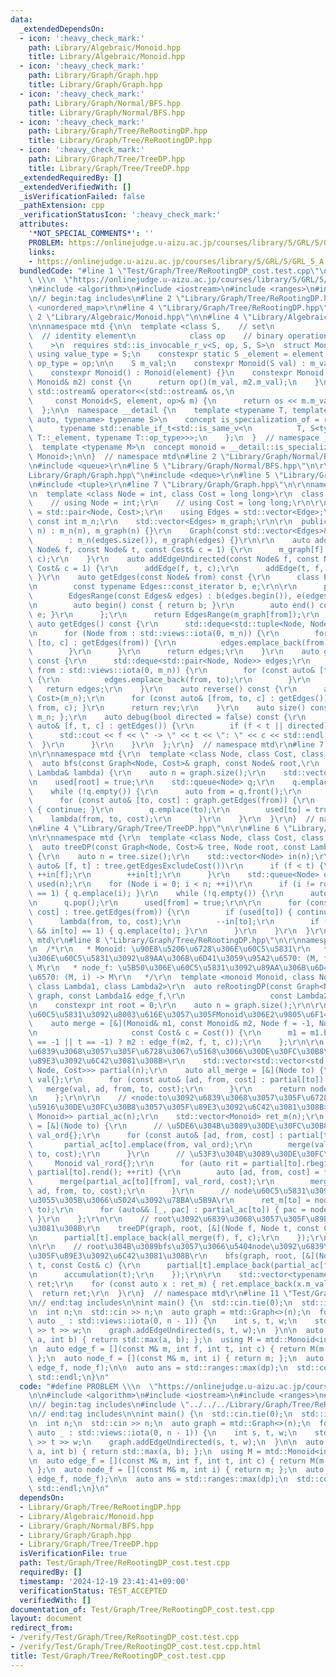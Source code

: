 ```yaml
---
data:
  _extendedDependsOn:
  - icon: ':heavy_check_mark:'
    path: Library/Algebraic/Monoid.hpp
    title: Library/Algebraic/Monoid.hpp
  - icon: ':heavy_check_mark:'
    path: Library/Graph/Graph.hpp
    title: Library/Graph/Graph.hpp
  - icon: ':heavy_check_mark:'
    path: Library/Graph/Normal/BFS.hpp
    title: Library/Graph/Normal/BFS.hpp
  - icon: ':heavy_check_mark:'
    path: Library/Graph/Tree/ReRootingDP.hpp
    title: Library/Graph/Tree/ReRootingDP.hpp
  - icon: ':heavy_check_mark:'
    path: Library/Graph/Tree/TreeDP.hpp
    title: Library/Graph/Tree/TreeDP.hpp
  _extendedRequiredBy: []
  _extendedVerifiedWith: []
  _isVerificationFailed: false
  _pathExtension: cpp
  _verificationStatusIcon: ':heavy_check_mark:'
  attributes:
    '*NOT_SPECIAL_COMMENTS*': ''
    PROBLEM: https://onlinejudge.u-aizu.ac.jp/courses/library/5/GRL/5/GRL_5_A
    links:
    - https://onlinejudge.u-aizu.ac.jp/courses/library/5/GRL/5/GRL_5_A
  bundledCode: "#line 1 \"Test/Graph/Tree/ReRootingDP_cost.test.cpp\"\n#define PROBLEM\
    \ \\\n  \"https://onlinejudge.u-aizu.ac.jp/courses/library/5/GRL/5/GRL_5_A\"\n\
    \n#include <algorithm>\n#include <iostream>\n#include <ranges>\n#include <vector>\n\
    \n// begin:tag includes\n#line 2 \"Library/Graph/Tree/ReRootingDP.hpp\"\n#include\
    \ <unordered_map>\r\n#line 4 \"Library/Graph/Tree/ReRootingDP.hpp\"\n\r\n#line\
    \ 2 \"Library/Algebraic/Monoid.hpp\"\n\n#line 4 \"Library/Algebraic/Monoid.hpp\"\
    \n\nnamespace mtd {\n\n  template <class S,    // set\n            S element,\
    \  // identity element\n            class op    // binary operation\n        \
    \    >\n  requires std::is_invocable_r_v<S, op, S, S>\n  struct Monoid {\n   \
    \ using value_type = S;\n    constexpr static S _element = element;\n    using\
    \ op_type = op;\n\n    S m_val;\n    constexpr Monoid(S val) : m_val(val) {}\n\
    \    constexpr Monoid() : Monoid(element) {}\n    constexpr Monoid binaryOperation(const\
    \ Monoid& m2) const {\n      return op()(m_val, m2.m_val);\n    }\n    friend\
    \ std::ostream& operator<<(std::ostream& os,\n                               \
    \     const Monoid<S, element, op>& m) {\n      return os << m.m_val;\n    }\n\
    \  };\n\n  namespace __detail {\n    template <typename T, template <typename,\
    \ auto, typename> typename S>\n    concept is_specialization_of = requires {\n\
    \      typename std::enable_if_t<std::is_same_v<\n          T, S<typename T::value_type,\
    \ T::_element, typename T::op_type>>>;\n    };\n  }  // namespace __detail\n\n\
    \  template <typename M>\n  concept monoid = __detail::is_specialization_of<M,\
    \ Monoid>;\n\n}  // namespace mtd\n#line 2 \"Library/Graph/Normal/BFS.hpp\"\n\r\
    \n#include <queue>\r\n#line 5 \"Library/Graph/Normal/BFS.hpp\"\n\r\n#line 2 \"\
    Library/Graph/Graph.hpp\"\n#include <deque>\r\n#line 5 \"Library/Graph/Graph.hpp\"\
    \n#include <tuple>\r\n#line 7 \"Library/Graph/Graph.hpp\"\n\r\nnamespace mtd {\r\
    \n  template <class Node = int, class Cost = long long>\r\n  class Graph {\r\n\
    \    // using Node = int;\r\n    // using Cost = long long;\r\n\r\n    using Edge\
    \ = std::pair<Node, Cost>;\r\n    using Edges = std::vector<Edge>;\r\n\r\n   \
    \ const int m_n;\r\n    std::vector<Edges> m_graph;\r\n\r\n  public:\r\n    Graph(int\
    \ n) : m_n(n), m_graph(n) {}\r\n    Graph(const std::vector<Edges>& edges)\r\n\
    \        : m_n(edges.size()), m_graph(edges) {}\r\n\r\n    auto addEdge(const\
    \ Node& f, const Node& t, const Cost& c = 1) {\r\n      m_graph[f].emplace_back(t,\
    \ c);\r\n    }\r\n    auto addEdgeUndirected(const Node& f, const Node& t, const\
    \ Cost& c = 1) {\r\n      addEdge(f, t, c);\r\n      addEdge(t, f, c);\r\n   \
    \ }\r\n    auto getEdges(const Node& from) const {\r\n      class EdgesRange {\r\
    \n        const typename Edges::const_iterator b, e;\r\n\r\n      public:\r\n\
    \        EdgesRange(const Edges& edges) : b(edges.begin()), e(edges.end()) {}\r\
    \n        auto begin() const { return b; }\r\n        auto end() const { return\
    \ e; }\r\n      };\r\n      return EdgesRange(m_graph[from]);\r\n    }\r\n   \
    \ auto getEdges() const {\r\n      std::deque<std::tuple<Node, Node, Cost>> edges;\r\
    \n      for (Node from : std::views::iota(0, m_n)) {\r\n        for (const auto&\
    \ [to, c] : getEdges(from)) {\r\n          edges.emplace_back(from, to, c);\r\n\
    \        }\r\n      }\r\n      return edges;\r\n    }\r\n    auto getEdgesExcludeCost()\
    \ const {\r\n      std::deque<std::pair<Node, Node>> edges;\r\n      for (Node\
    \ from : std::views::iota(0, m_n)) {\r\n        for (const auto& [to, _] : getEdges(from))\
    \ {\r\n          edges.emplace_back(from, to);\r\n        }\r\n      }\r\n   \
    \   return edges;\r\n    }\r\n    auto reverse() const {\r\n      auto rev = Graph<Node,\
    \ Cost>(m_n);\r\n      for (const auto& [from, to, c] : getEdges()) { rev.addEdge(to,\
    \ from, c); }\r\n      return rev;\r\n    }\r\n    auto size() const { return\
    \ m_n; };\r\n    auto debug(bool directed = false) const {\r\n      for (const\
    \ auto& [f, t, c] : getEdges()) {\r\n        if (f < t || directed) {\r\n    \
    \      std::cout << f << \" -> \" << t << \": \" << c << std::endl;\r\n      \
    \  }\r\n      }\r\n    }\r\n  };\r\n}  // namespace mtd\r\n#line 7 \"Library/Graph/Normal/BFS.hpp\"\
    \n\r\nnamespace mtd {\r\n  template <class Node, class Cost, class Lambda>\r\n\
    \  auto bfs(const Graph<Node, Cost>& graph, const Node& root,\r\n           const\
    \ Lambda& lambda) {\r\n    auto n = graph.size();\r\n    std::vector<bool> used(n);\r\
    \n    used[root] = true;\r\n    std::queue<Node> q;\r\n    q.emplace(root);\r\n\
    \    while (!q.empty()) {\r\n      auto from = q.front();\r\n      q.pop();\r\n\
    \      for (const auto& [to, cost] : graph.getEdges(from)) {\r\n        if (used[to])\
    \ { continue; }\r\n        q.emplace(to);\r\n        used[to] = true;\r\n    \
    \    lambda(from, to, cost);\r\n      }\r\n    }\r\n  }\r\n}  // namespace mtd\r\
    \n#line 4 \"Library/Graph/Tree/TreeDP.hpp\"\n\r\n#line 6 \"Library/Graph/Tree/TreeDP.hpp\"\
    \n\r\nnamespace mtd {\r\n  template <class Node, class Cost, class Lambda>\r\n\
    \  auto treeDP(const Graph<Node, Cost>& tree, Node root, const Lambda& lambda)\
    \ {\r\n    auto n = tree.size();\r\n    std::vector<Node> in(n);\r\n    for (const\
    \ auto& [f, t] : tree.getEdgesExcludeCost())\r\n      if (f < t) {\r\n       \
    \ ++in[f];\r\n        ++in[t];\r\n      }\r\n    std::queue<Node> q;\r\n    std::vector<bool>\
    \ used(n);\r\n    for (Node i = 0; i < n; ++i)\r\n      if (i != root && in[i]\
    \ == 1) { q.emplace(i); }\r\n    while (!q.empty()) {\r\n      auto from = q.front();\r\
    \n      q.pop();\r\n      used[from] = true;\r\n\r\n      for (const auto& [to,\
    \ cost] : tree.getEdges(from)) {\r\n        if (used[to]) { continue; }\r\n  \
    \      lambda(from, to, cost);\r\n        --in[to];\r\n        if (to != root\
    \ && in[to] == 1) { q.emplace(to); }\r\n      }\r\n    }\r\n  }\r\n}  // namespace\
    \ mtd\r\n#line 8 \"Library/Graph/Tree/ReRootingDP.hpp\"\n\r\nnamespace mtd {\r\
    \n  /*\r\n   * Monoid: \u90E8\u5206\u6728\u306E\u60C5\u5831\r\n   * edge_f: \u8FBA\
    \u306E\u60C5\u5831\u3092\u89AA\u306B\u6D41\u3059\u95A2\u6570: (M, f, t, c) ->\
    \ M\r\n   * node_f: \u5B50\u306E\u60C5\u5831\u3092\u89AA\u306B\u6D41\u3059\u95A2\
    \u6570: (M, i) -> M\r\n   */\r\n  template <monoid Monoid, class Node, class Cost,\
    \ class Lambda1, class Lambda2>\r\n  auto reRootingDP(const Graph<Node, Cost>&\
    \ graph, const Lambda1& edge_f,\r\n                   const Lambda2& node_f) {\r\
    \n    constexpr int root = 0;\r\n    auto n = graph.size();\r\n\r\n    // <\u8FBA\
    \u60C5\u5831\u3092\u8003\u616E\u3057\u305FMonoid\u306E2\u9805\u6F14\u7B97>\r\n\
    \    auto merge = [&](Monoid& m1, const Monoid& m2, Node f = -1, Node t = -1,\r\
    \n                     const Cost& c = Cost()) {\r\n      m1 = m1.binaryOperation((f\
    \ == -1 || t == -1) ? m2 : edge_f(m2, f, t, c));\r\n    };\r\n\r\n    // <node:to\u3092\
    \u6839\u3068\u3057\u305F\u6728\u3067\u5168\u3066\u30DE\u30FC\u30B8\u3057\u305F\
    \u89E3\u3092\u6C42\u3081\u308B>\r\n    std::vector<std::vector<std::tuple<Monoid,\
    \ Node, Cost>>> partial(n);\r\n    auto all_merge = [&](Node to) {\r\n      Monoid\
    \ val{};\r\n      for (const auto& [ad, from, cost] : partial[to]) {\r\n     \
    \   merge(val, ad, from, to, cost);\r\n      }\r\n      return node_f(val, to);\r\
    \n    };\r\n\r\n    // <node:to\u3092\u6839\u3068\u3057\u305F\u6728\u3067from\u4EE5\
    \u5916\u30DE\u30FC\u30B8\u3057\u305F\u89E3\u3092\u6C42\u3081\u308B>\r\n    std::vector<std::unordered_map<Node,\
    \ Monoid>> partial_ac(n);\r\n    std::vector<Monoid> ret_m(n);\r\n    auto accumulation\
    \ = [&](Node to) {\r\n      // \u5DE6\u304B\u3089\u30DE\u30FC\u30B8\r\n      Monoid\
    \ val_ord{};\r\n      for (const auto& [ad, from, cost] : partial[to]) {\r\n \
    \       partial_ac[to].emplace(from, val_ord);\r\n        merge(val_ord, ad, from,\
    \ to, cost);\r\n      }\r\n      // \u53F3\u304B\u3089\u30DE\u30FC\u30B8\r\n \
    \     Monoid val_rord{};\r\n      for (auto rit = partial[to].rbegin(); rit !=\
    \ partial[to].rend(); ++rit) {\r\n        auto [ad, from, cost] = *rit;\r\n  \
    \      merge(partial_ac[to][from], val_rord, cost);\r\n        merge(val_rord,\
    \ ad, from, to, cost);\r\n      }\r\n      // node\u60C5\u5831\u3092\u53CD\u6620\
    \u3055\u305B\u3066\u5024\u3092\u78BA\u5B9A\r\n      ret_m[to] = node_f(val_ord,\
    \ to);\r\n      for (auto&& [_, pac] : partial_ac[to]) { pac = node_f(pac, to);\
    \ }\r\n    };\r\n\r\n    // root\u3092\u6839\u3068\u3057\u305F\u89E3\u3092\u6C42\
    \u3081\u308B\r\n    treeDP(graph, root, [&](Node f, Node t, const Cost& c) {\r\
    \n      partial[t].emplace_back(all_merge(f), f, c);\r\n    });\r\n    accumulation(0);\r\
    \n\r\n    // root\u304B\u3089bfs\u3057\u3066\u5404node\u3092\u6839\u3068\u3057\
    \u305F\u89E3\u3092\u6C42\u3081\u308B\r\n    bfs(graph, root, [&](Node f, Node\
    \ t, const Cost& c) {\r\n      partial[t].emplace_back(partial_ac[f][t], f, c);\r\
    \n      accumulation(t);\r\n    });\r\n\r\n    std::vector<typename Monoid::value_type>\
    \ ret;\r\n    for (const auto x : ret_m) { ret.emplace_back(x.m_val); }\r\n  \
    \  return ret;\r\n  }\r\n}  // namespace mtd\r\n#line 11 \"Test/Graph/Tree/ReRootingDP_cost.test.cpp\"\
    \n// end:tag includes\n\nint main() {\n  std::cin.tie(0);\n  std::ios::sync_with_stdio(0);\n\
    \n  int n;\n  std::cin >> n;\n  auto graph = mtd::Graph<>(n);\n  for ([[maybe_unused]]\
    \ auto _ : std::views::iota(0, n - 1)) {\n    int s, t, w;\n    std::cin >> s\
    \ >> t >> w;\n    graph.addEdgeUndirected(s, t, w);\n  }\n\n  auto op = [](int\
    \ a, int b) { return std::max(a, b); };\n  using M = mtd::Monoid<int, 0, decltype(op)>;\n\
    \n  auto edge_f = [](const M& m, int f, int t, int c) { return M(m.m_val + c);\
    \ };\n  auto node_f = [](const M& m, int i) { return m; };\n  auto dp = mtd::reRootingDP<M>(graph,\
    \ edge_f, node_f);\n\n  auto ans = std::ranges::max(dp);\n  std::cout << ans <<\
    \ std::endl;\n}\n"
  code: "#define PROBLEM \\\n  \"https://onlinejudge.u-aizu.ac.jp/courses/library/5/GRL/5/GRL_5_A\"\
    \n\n#include <algorithm>\n#include <iostream>\n#include <ranges>\n#include <vector>\n\
    \n// begin:tag includes\n#include \"../../../Library/Graph/Tree/ReRootingDP.hpp\"\
    \n// end:tag includes\n\nint main() {\n  std::cin.tie(0);\n  std::ios::sync_with_stdio(0);\n\
    \n  int n;\n  std::cin >> n;\n  auto graph = mtd::Graph<>(n);\n  for ([[maybe_unused]]\
    \ auto _ : std::views::iota(0, n - 1)) {\n    int s, t, w;\n    std::cin >> s\
    \ >> t >> w;\n    graph.addEdgeUndirected(s, t, w);\n  }\n\n  auto op = [](int\
    \ a, int b) { return std::max(a, b); };\n  using M = mtd::Monoid<int, 0, decltype(op)>;\n\
    \n  auto edge_f = [](const M& m, int f, int t, int c) { return M(m.m_val + c);\
    \ };\n  auto node_f = [](const M& m, int i) { return m; };\n  auto dp = mtd::reRootingDP<M>(graph,\
    \ edge_f, node_f);\n\n  auto ans = std::ranges::max(dp);\n  std::cout << ans <<\
    \ std::endl;\n}\n"
  dependsOn:
  - Library/Graph/Tree/ReRootingDP.hpp
  - Library/Algebraic/Monoid.hpp
  - Library/Graph/Normal/BFS.hpp
  - Library/Graph/Graph.hpp
  - Library/Graph/Tree/TreeDP.hpp
  isVerificationFile: true
  path: Test/Graph/Tree/ReRootingDP_cost.test.cpp
  requiredBy: []
  timestamp: '2024-12-19 23:41:41+09:00'
  verificationStatus: TEST_ACCEPTED
  verifiedWith: []
documentation_of: Test/Graph/Tree/ReRootingDP_cost.test.cpp
layout: document
redirect_from:
- /verify/Test/Graph/Tree/ReRootingDP_cost.test.cpp
- /verify/Test/Graph/Tree/ReRootingDP_cost.test.cpp.html
title: Test/Graph/Tree/ReRootingDP_cost.test.cpp
---
```

